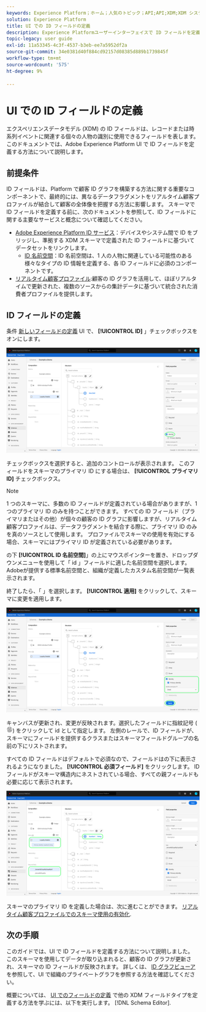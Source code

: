 ```yaml
---
keywords: Experience Platform；ホーム；人気のトピック；API;API;XDM;XDM システム；エクスペリエンスデータモデル；データモデル；ui；ワークスペース；ID；フィールド；
solution: Experience Platform
title: UI での ID フィールドの定義
description: Experience Platformユーザーインターフェイスで ID フィールドを定義する方法を説明します。
topic-legacy: user guide
exl-id: 11a53345-4c3f-4537-b3eb-ee7a5952df2a
source-git-commit: 34e0381d40f884cd92157d08385d889b1739845f
workflow-type: tm+mt
source-wordcount: '575'
ht-degree: 9%

---
```


# UI での ID フィールドの定義

エクスペリエンスデータモデル (XDM) の ID フィールドは、レコードまたは時系列イベントに関連する個々の人物の識別に使用できるフィールドを表します。 このドキュメントでは、Adobe Experience Platform UI で ID フィールドを定義する方法について説明します。

## 前提条件

ID フィールドは、Platform で顧客 ID グラフを構築する方法に関する重要なコンポーネントで、最終的には、異なるデータフラグメントをリアルタイム顧客プロファイルが結合して顧客の全体像を把握する方法に影響します。 スキーマで ID フィールドを定義する前に、次のドキュメントを参照して、ID フィールドに関する主要なサービスと概念について確認してください。

* [Adobe Experience Platform ID サービス](../../../identity-service/home.md)：デバイスやシステム間で ID をブリッジし、準拠する XDM スキーマで定義された ID フィールドに基づいてデータセットをリンクします。
   * [ID 名前空間](../../../identity-service/namespaces.md)：ID 名前空間は、1 人の人物に関連している可能性のある様々なタイプの ID 情報を定義する、各 ID フィールドに必須のコンポーネントです。
* [リアルタイム顧客プロファイル](../../../profile/home.md):顧客の ID グラフを活用して、ほぼリアルタイムで更新された、複数のソースからの集計データに基づいて統合された消費者プロファイルを提供します。

## ID フィールドの定義

条件 [新しいフィールドの定義](./overview.md#define) UI で、 **[!UICONTROL ID]** 」チェックボックスをオンにします。

![](../../images/ui/fields/special/identity.png)

チェックボックスを選択すると、追加のコントロールが表示されます。 このフィールドをスキーマのプライマリ ID にする場合は、 **[!UICONTROL プライマリID]** チェックボックス。

>[!NOTE]
>
>1 つのスキーマに、多数の ID フィールドが定義されている場合がありますが、1 つのプライマリ ID のみを持つことができます。 すべての ID フィールド（プライマリまたはその他）が個々の顧客の ID グラフに影響しますが、リアルタイム顧客プロファイルは、データフラグメントを結合する際に、プライマリ ID のみを真のソースとして使用します。 プロファイルでスキーマの使用を有効にする場合、スキーマにはプライマリ ID が定義されている必要があります。

の下 **[!UICONTROL ID 名前空間]**」の上にマウスポインターを置き、ドロップダウンメニューを使用して「 id 」フィールドに適した名前空間を選択します。 Adobeが提供する標準名前空間と、組織が定義したカスタム名前空間が一覧表示されます。

終了したら、「 」を選択します。 **[!UICONTROL 適用]** をクリックして、スキーマに変更を適用します。

![](../../images/ui/fields/special/identity-config.png)

キャンバスが更新され、変更が反映されます。選択したフィールドに指紋記号 (![](../../images/ui/fields/special/identity-symbol.png)) をクリックして id として指定します。 左側のレールで、ID フィールドが、スキーマにフィールドを提供するクラスまたはスキーマフィールドグループの名前の下にリストされます。

すべての ID フィールドはデフォルトで必須なので、フィールドはの下に表示されるようになりました。 **[!UICONTROL 必須フィールド]** をクリックします。 ID フィールドがスキーマ構造内にネストされている場合、すべての親フィールドも必要に応じて表示されます。

![](../../images/ui/fields/special/identity-applied.png)

スキーマのプライマリ ID を定義した場合は、次に進むことができます。 [リアルタイム顧客プロファイルでのスキーマ使用の有効化](../resources/schemas.md#profile).

## 次の手順

このガイドでは、UI で ID フィールドを定義する方法について説明しました。 このスキーマを使用してデータが取り込まれると、顧客の ID グラフが更新され、スキーマの ID フィールドが反映されます。 詳しくは、 [ID グラフビューア](../../../identity-service/ui/identity-graph-viewer.md) を参照して、UI で組織のプライベートグラフを参照する方法を確認してください。

概要については、 [UI でのフィールドの定義](./overview.md#special) で他の XDM フィールドタイプを定義する方法を学ぶには、以下を実行します。 [!DNL Schema Editor].
